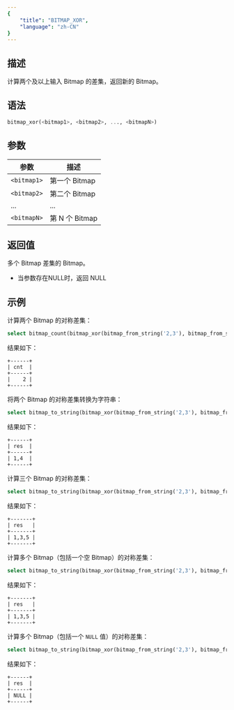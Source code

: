 ```yaml
---
{
    "title": "BITMAP_XOR",
    "language": "zh-CN"
}
---
```


## 描述

计算两个及以上输入 Bitmap 的差集，返回新的 Bitmap。

## 语法

```sql
bitmap_xor(<bitmap1>, <bitmap2>, ..., <bitmapN>)
```

## 参数

| 参数          | 描述           |
|-------------|--------------|
| `<bitmap1>` | 第一个 Bitmap   |
| `<bitmap2>` | 第二个 Bitmap   |
| ...         | ...          |
| `<bitmapN>` | 第 N 个 Bitmap |

## 返回值

多个 Bitmap 差集的 Bitmap。
- 当参数存在NULL时，返回 NULL

## 示例

计算两个 Bitmap 的对称差集：

```sql
select bitmap_count(bitmap_xor(bitmap_from_string('2,3'), bitmap_from_string('1,2,3,4'))) cnt;
```

结果如下：

```text
+------+
| cnt  |
+------+
|    2 |
+------+
```

将两个 Bitmap 的对称差集转换为字符串：

```sql
select bitmap_to_string(bitmap_xor(bitmap_from_string('2,3'), bitmap_from_string('1,2,3,4'))) res;
```

结果如下：

```text
+------+
| res  |
+------+
| 1,4  |
+------+
```

计算三个 Bitmap 的对称差集：

```sql
select bitmap_to_string(bitmap_xor(bitmap_from_string('2,3'), bitmap_from_string('1,2,3,4'), bitmap_from_string('3,4,5'))) res;
```

结果如下：

```text
+-------+
| res   |
+-------+
| 1,3,5 |
+-------+
```

计算多个 Bitmap（包括一个空 Bitmap）的对称差集：

```sql
select bitmap_to_string(bitmap_xor(bitmap_from_string('2,3'), bitmap_from_string('1,2,3,4'), bitmap_from_string('3,4,5'), bitmap_empty())) res;
```

结果如下：

```text
+-------+
| res   |
+-------+
| 1,3,5 |
+-------+
```

计算多个 Bitmap（包括一个 `NULL` 值）的对称差集：

```sql
select bitmap_to_string(bitmap_xor(bitmap_from_string('2,3'), bitmap_from_string('1,2,3,4'), bitmap_from_string('3,4,5'), NULL)) res;
```

结果如下：

```text
+------+
| res  |
+------+
| NULL |
+------+
```
